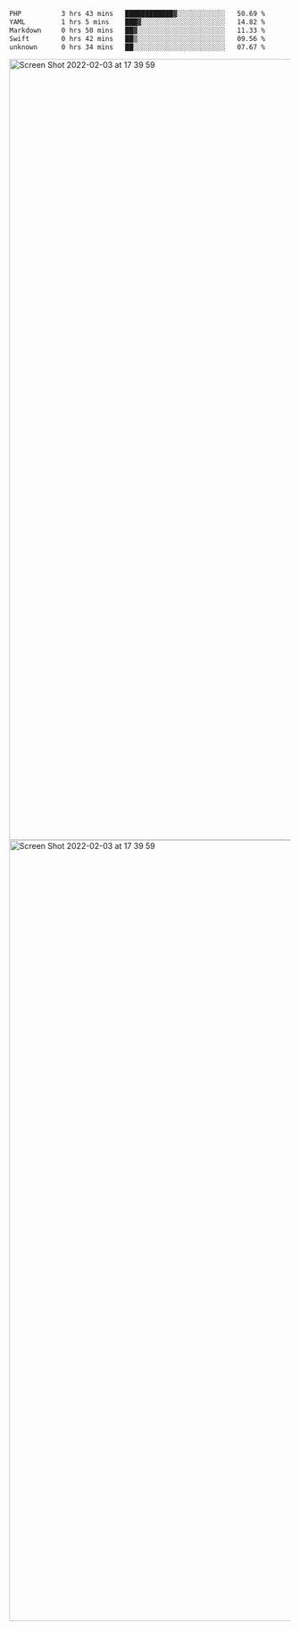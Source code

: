 <!--START_SECTION:waka-->

```txt
PHP          3 hrs 43 mins   ████████████▓░░░░░░░░░░░░   50.69 %
YAML         1 hrs 5 mins    ███▓░░░░░░░░░░░░░░░░░░░░░   14.82 %
Markdown     0 hrs 50 mins   ██▓░░░░░░░░░░░░░░░░░░░░░░   11.33 %
Swift        0 hrs 42 mins   ██▒░░░░░░░░░░░░░░░░░░░░░░   09.56 %
unknown      0 hrs 34 mins   ██░░░░░░░░░░░░░░░░░░░░░░░   07.67 %
```

<!--END_SECTION:waka-->

<img width="1400" alt="Screen Shot 2022-02-03 at 17 39 59" src="https://user-images.githubusercontent.com/45716542/152387304-f2b60485-53a6-4f4b-a818-5cefb1b0c0ae.png">
<img width="1400" alt="Screen Shot 2022-02-03 at 17 39 59" src="https://user-images.githubusercontent.com/45716542/152387273-ea5cdf21-2a45-44da-8bef-00c1763b1d42.png">
